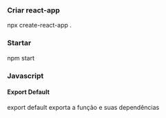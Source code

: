 ### Criar react-app

npx create-react-app <nomeProjeto> .

### Startar

npm start

### Javascript

#### Export Default

export default
exporta a função e suas dependências

